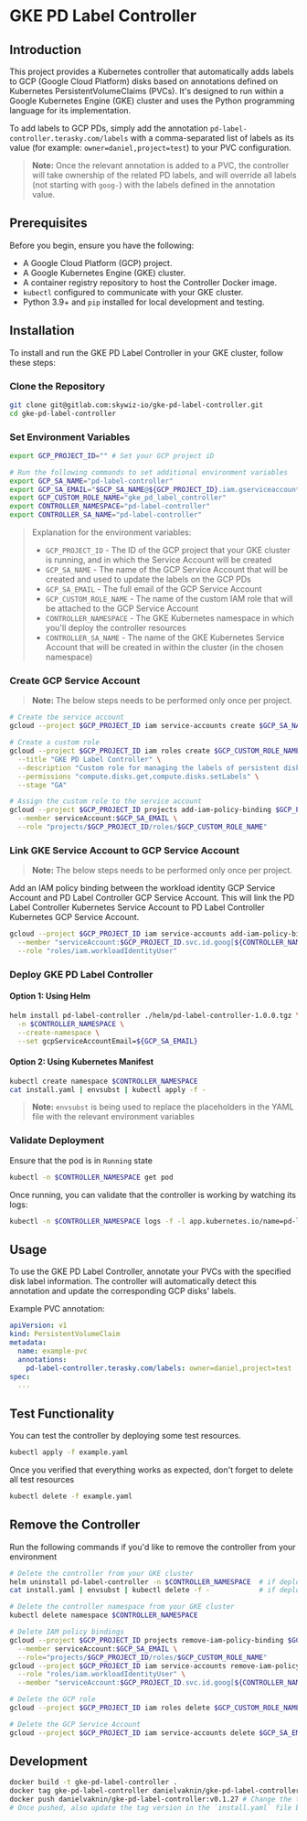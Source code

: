 # GKE PD Label Controller

## Introduction

This project provides a Kubernetes controller that automatically adds labels to GCP (Google Cloud Platform) disks based on annotations defined on Kubernetes PersistentVolumeClaims (PVCs). It's designed to run within a Google Kubernetes Engine (GKE) cluster and uses the Python programming language for its implementation.

To add labels to GCP PDs, simply add the annotation `pd-label-controller.terasky.com/labels` with a comma-separated list of labels as its value (for example: `owner=daniel,project=test`) to your PVC configuration.

> **Note:** Once the relevant annotation is added to a PVC, the controller will take ownership of the related PD labels, and will override all labels (not starting with `goog-`) with the labels defined in the annotation value.

## Prerequisites

Before you begin, ensure you have the following:

- A Google Cloud Platform (GCP) project.
- A Google Kubernetes Engine (GKE) cluster.
- A container registry repository to host the Controller Docker image.
- `kubectl` configured to communicate with your GKE cluster.
- Python 3.9+ and `pip` installed for local development and testing.

## Installation

To install and run the GKE PD Label Controller in your GKE cluster, follow these steps:

### Clone the Repository

```bash
git clone git@gitlab.com:skywiz-io/gke-pd-label-controller.git
cd gke-pd-label-controller
```

### Set Environment Variables

```bash
export GCP_PROJECT_ID="" # Set your GCP project iD

# Run the following commands to set additional environment variables
export GCP_SA_NAME="pd-label-controller"                                      # You can modify this according to your needs
export GCP_SA_EMAIL="$GCP_SA_NAME@${GCP_PROJECT_ID}.iam.gserviceaccount.com"  # DON'T change this
export GCP_CUSTOM_ROLE_NAME="gke_pd_label_controller"                         # You can modify this according to your needs
export CONTROLLER_NAMESPACE="pd-label-controller"                             # You can modify this according to your needs
export CONTROLLER_SA_NAME="pd-label-controller"                               # You can modify this according to your needs
```

> Explanation for the environment variables:
> - `GCP_PROJECT_ID` - The ID of the GCP project that your GKE cluster is running, and in which the Service Account will be created
> - `GCP_SA_NAME` - The name of the GCP Service Account that will be created and used to update the labels on the GCP PDs
> - `GCP_SA_EMAIL` - The full email of the GCP Service Account
> - `GCP_CUSTOM_ROLE_NAME` - The name of the custom IAM role that will be attached to the GCP Service Account
> - `CONTROLLER_NAMESPACE` - The GKE Kubernetes namespace in which you'll deploy the controller resources
> - `CONTROLLER_SA_NAME` - The name of the GKE Kubernetes Service Account that will be created in within the cluster (in the chosen namespace)

### Create GCP Service Account

> **Note:** The below steps needs to be performed only once per project.

```bash
# Create tbe service account
gcloud --project $GCP_PROJECT_ID iam service-accounts create $GCP_SA_NAME --display-name $GCP_SA_NAME

# Create a custom role
gcloud --project $GCP_PROJECT_ID iam roles create $GCP_CUSTOM_ROLE_NAME \
  --title "GKE PD Label Controller" \
  --description "Custom role for managing the labels of persistent disks by the GKE PD Label Controller" \
  --permissions "compute.disks.get,compute.disks.setLabels" \
  --stage "GA"

# Assign the custom role to the service account
gcloud --project $GCP_PROJECT_ID projects add-iam-policy-binding $GCP_PROJECT_ID \
  --member serviceAccount:$GCP_SA_EMAIL \
  --role "projects/$GCP_PROJECT_ID/roles/$GCP_CUSTOM_ROLE_NAME"
```

### Link GKE Service Account to GCP Service Account

> **Note:** The below steps needs to be performed only once per project.

Add an IAM policy binding between the workload identity GCP Service Account and PD Label Controller GCP Service Account. This will link the PD Label Controller Kubernetes Service Account to PD Label Controller Kubernetes GCP Service Account.

```bash
gcloud --project $GCP_PROJECT_ID iam service-accounts add-iam-policy-binding $GCP_SA_EMAIL \
  --member "serviceAccount:$GCP_PROJECT_ID.svc.id.goog[${CONTROLLER_NAMESPACE}/${CONTROLLER_SA_NAME}]" \
  --role "roles/iam.workloadIdentityUser"
```

### Deploy GKE PD Label Controller

#### Option 1: Using Helm

```bash
helm install pd-label-controller ./helm/pd-label-controller-1.0.0.tgz \
  -n $CONTROLLER_NAMESPACE \
  --create-namespace \
  --set gcpServiceAccountEmail=${GCP_SA_EMAIL}
```

#### Option 2: Using Kubernetes Manifest

```bash
kubectl create namespace $CONTROLLER_NAMESPACE
cat install.yaml | envsubst | kubectl apply -f -
```

> **Note:** `envsubst` is being used to replace the placeholders in the YAML file with the relevant environment variables

### Validate Deployment

Ensure that the pod is in `Running` state

```bash
kubectl -n $CONTROLLER_NAMESPACE get pod
```

Once running, you can validate that the controller is working by watching its logs:

```bash
kubectl -n $CONTROLLER_NAMESPACE logs -f -l app.kubernetes.io/name=pd-label-controller
```

## Usage

To use the GKE PD Label Controller, annotate your PVCs with the specified disk label information. The controller will automatically detect this annotation and update the corresponding GCP disks' labels.

Example PVC annotation:

```yaml
apiVersion: v1
kind: PersistentVolumeClaim
metadata:
  name: example-pvc
  annotations:
    pd-label-controller.terasky.com/labels: owner=daniel,project=test
spec:
  ...
```

## Test Functionality

You can test the controller by deploying some test resources.

```bash
kubectl apply -f example.yaml
```

Once you verified that everything works as expected, don't forget to delete all test resources

```bash
kubectl delete -f example.yaml
```

## Remove the Controller

Run the following commands if you'd like to remove the controller from your environment

```bash
# Delete the controller from your GKE cluster
helm uninstall pd-label-controller -n $CONTROLLER_NAMESPACE  # if deployed using Helm
cat install.yaml | envsubst | kubectl delete -f -            # if deployed using Kubernetes manifest

# Delete the controller namespace from your GKE cluster
kubectl delete namespace $CONTROLLER_NAMESPACE

# Delete IAM policy bindings
gcloud --project $GCP_PROJECT_ID projects remove-iam-policy-binding $GCP_PROJECT_ID \
  --member serviceAccount:$GCP_SA_EMAIL \
  --role="projects/$GCP_PROJECT_ID/roles/$GCP_CUSTOM_ROLE_NAME"
gcloud --project $GCP_PROJECT_ID iam service-accounts remove-iam-policy-binding $GCP_SA_EMAIL \
  --role "roles/iam.workloadIdentityUser" \
  --member "serviceAccount:$GCP_PROJECT_ID.svc.id.goog[${CONTROLLER_NAMESPACE}/${CONTROLLER_SA_NAME}]"

# Delete the GCP role
gcloud --project $GCP_PROJECT_ID iam roles delete $GCP_CUSTOM_ROLE_NAME

# Delete the GCP Service Account
gcloud --project $GCP_PROJECT_ID iam service-accounts delete $GCP_SA_EMAIL
```

## Development

```bash
docker build -t gke-pd-label-controller .
docker tag gke-pd-label-controller danielvaknin/gke-pd-label-controller:v0.1.27 # Change the tag version
docker push danielvaknin/gke-pd-label-controller:v0.1.27 # Change the tag version
# Once pushed, also update the tag version in the `install.yaml` file before redeploying
```